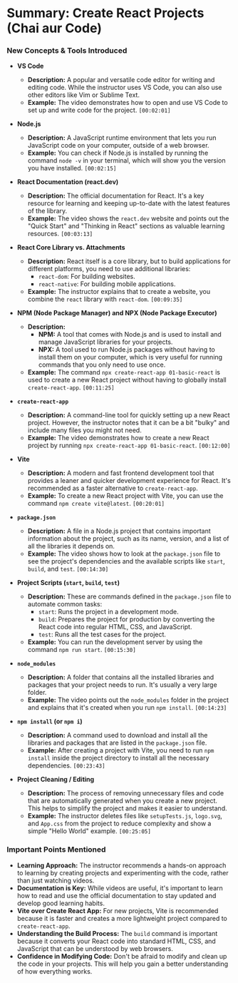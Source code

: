 # Summary: Create React Projects (Chai aur Code)

### New Concepts & Tools Introduced

* **VS Code**
    * **Description:** A popular and versatile code editor for writing and editing code. While the instructor uses VS Code, you can also use other editors like Vim or Sublime Text.
    * **Example:** The video demonstrates how to open and use VS Code to set up and write code for the project. `[00:02:01]`

* **Node.js**
    * **Description:** A JavaScript runtime environment that lets you run JavaScript code on your computer, outside of a web browser.
    * **Example:** You can check if Node.js is installed by running the command `node -v` in your terminal, which will show you the version you have installed. `[00:02:15]`

* **React Documentation (react.dev)**
    * **Description:** The official documentation for React. It's a key resource for learning and keeping up-to-date with the latest features of the library.
    * **Example:** The video shows the `react.dev` website and points out the "Quick Start" and "Thinking in React" sections as valuable learning resources. `[00:03:13]`

* **React Core Library vs. Attachments**
    * **Description:** React itself is a core library, but to build applications for different platforms, you need to use additional libraries:
        * `react-dom`: For building websites.
        * `react-native`: For building mobile applications.
    * **Example:** The instructor explains that to create a website, you combine the `react` library with `react-dom`. `[00:09:35]`

* **NPM (Node Package Manager) and NPX (Node Package Executor)**
    * **Description:**
        * **NPM:** A tool that comes with Node.js and is used to install and manage JavaScript libraries for your projects.
        * **NPX:** A tool used to run Node.js packages without having to install them on your computer, which is very useful for running commands that you only need to use once.
    * **Example:** The command `npx create-react-app 01-basic-react` is used to create a new React project without having to globally install `create-react-app`. `[00:11:25]`

* **`create-react-app`**
    * **Description:** A command-line tool for quickly setting up a new React project. However, the instructor notes that it can be a bit "bulky" and include many files you might not need.
    * **Example:** The video demonstrates how to create a new React project by running `npx create-react-app 01-basic-react`. `[00:12:00]`

* **Vite**
    * **Description:** A modern and fast frontend development tool that provides a leaner and quicker development experience for React. It's recommended as a faster alternative to `create-react-app`.
    * **Example:** To create a new React project with Vite, you can use the command `npm create vite@latest`. `[00:20:01]`

* **`package.json`**
    * **Description:** A file in a Node.js project that contains important information about the project, such as its name, version, and a list of all the libraries it depends on.
    * **Example:** The video shows how to look at the `package.json` file to see the project's dependencies and the available scripts like `start`, `build`, and `test`. `[00:14:30]`

* **Project Scripts (`start`, `build`, `test`)**
    * **Description:** These are commands defined in the `package.json` file to automate common tasks:
        * `start`: Runs the project in a development mode.
        * `build`: Prepares the project for production by converting the React code into regular HTML, CSS, and JavaScript.
        * `test`: Runs all the test cases for the project.
    * **Example:** You can run the development server by using the command `npm run start`. `[00:15:30]`

* **`node_modules`**
    * **Description:** A folder that contains all the installed libraries and packages that your project needs to run. It's usually a very large folder.
    * **Example:** The video points out the `node_modules` folder in the project and explains that it's created when you run `npm install`. `[00:14:23]`

* **`npm install` (or `npm i`)**
    * **Description:** A command used to download and install all the libraries and packages that are listed in the `package.json` file.
    * **Example:** After creating a project with Vite, you need to run `npm install` inside the project directory to install all the necessary dependencies. `[00:23:43]`

* **Project Cleaning / Editing**
    * **Description:** The process of removing unnecessary files and code that are automatically generated when you create a new project. This helps to simplify the project and makes it easier to understand.
    * **Example:** The instructor deletes files like `setupTests.js`, `logo.svg`, and `App.css` from the project to reduce complexity and show a simple "Hello World" example. `[00:25:05]`

### Important Points Mentioned

* **Learning Approach:** The instructor recommends a hands-on approach to learning by creating projects and experimenting with the code, rather than just watching videos.
* **Documentation is Key:** While videos are useful, it's important to learn how to read and use the official documentation to stay updated and develop good learning habits.
* **Vite over Create React App:** For new projects, Vite is recommended because it is faster and creates a more lightweight project compared to `create-react-app`.
* **Understanding the Build Process:** The `build` command is important because it converts your React code into standard HTML, CSS, and JavaScript that can be understood by web browsers.
* **Confidence in Modifying Code:** Don't be afraid to modify and clean up the code in your projects. This will help you gain a better understanding of how everything works.